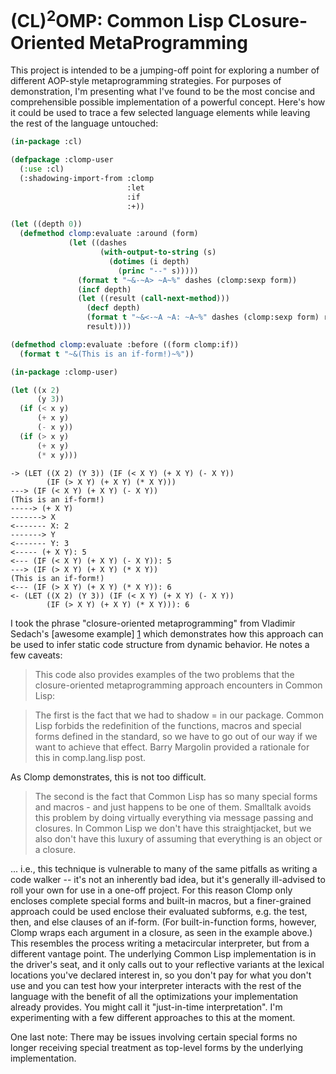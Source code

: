 (CL)<sup>2</sup>OMP: Common Lisp CLosure-Oriented MetaProgramming
=================================================================

This project is intended to be a jumping-off point for exploring a number of different AOP-style metaprogramming strategies. For purposes of demonstration, I'm presenting what I've found to be the most concise and comprehensible possible implementation of a powerful concept. Here's how it could be used to trace a few selected language elements while leaving the rest of the language untouched:

```lisp
(in-package :cl)

(defpackage :clomp-user
  (:use :cl)
  (:shadowing-import-from :clomp
                          :let
                          :if
                          :+))

(let ((depth 0))
  (defmethod clomp:evaluate :around (form)
             (let ((dashes
                    (with-output-to-string (s)
                      (dotimes (i depth)
                        (princ "--" s)))))
               (format t "~&-~A> ~A~%" dashes (clomp:sexp form))
               (incf depth)
               (let ((result (call-next-method)))
                 (decf depth)
                 (format t "~&<-~A ~A: ~A~%" dashes (clomp:sexp form) result)
                 result))))

(defmethod clomp:evaluate :before ((form clomp:if))
  (format t "~&(This is an if-form!)~%"))

(in-package :clomp-user)

(let ((x 2)
      (y 3))
  (if (< x y)
      (+ x y)
      (- x y))
  (if (> x y)
      (+ x y)
      (* x y)))
```

```
-> (LET ((X 2) (Y 3)) (IF (< X Y) (+ X Y) (- X Y))
        (IF (> X Y) (+ X Y) (* X Y)))
---> (IF (< X Y) (+ X Y) (- X Y))
(This is an if-form!)
-----> (+ X Y)
-------> X
<------- X: 2
-------> Y
<------- Y: 3
<----- (+ X Y): 5
<--- (IF (< X Y) (+ X Y) (- X Y)): 5
---> (IF (> X Y) (+ X Y) (* X Y))
(This is an if-form!)
<--- (IF (> X Y) (+ X Y) (* X Y)): 6
<- (LET ((X 2) (Y 3)) (IF (< X Y) (+ X Y) (- X Y))
        (IF (> X Y) (+ X Y) (* X Y))): 6
```

I took the phrase "closure-oriented metaprogramming" from Vladimir Sedach's [awesome example] [1] which demonstrates how this approach can be used to infer static code structure from dynamic behavior. He notes a few caveats:

> This code also provides examples of the two problems that the closure-oriented metaprogramming approach encounters in Common Lisp:

> The first is the fact that we had to shadow = in our package. Common Lisp forbids the redefinition of the functions, macros and special forms defined in the standard, so we have to go out of our way if we want to achieve that effect. Barry Margolin provided a rationale for this in comp.lang.lisp post.

As Clomp demonstrates, this is not too difficult.

> The second is the fact that Common Lisp has so many special forms and macros - and just happens to be one of them. Smalltalk avoids this problem by doing virtually everything via message passing and closures. In Common Lisp we don't have this straightjacket, but we also don't have this luxury of assuming that everything is an object or a closure.

... i.e., this technique is vulnerable to many of the same pitfalls as writing a code walker -- it's not an inherently bad idea, but it's generally ill-advised to roll your own for use in a one-off project. For this reason Clomp only encloses complete special forms and built-in macros, but a finer-grained approach could be used enclose their evaluated subforms, e.g. the test, then, and else clauses of an if-form. (For built-in-function forms, however, Clomp wraps each argument in a closure, as seen in the example above.) This resembles the process writing a metacircular interpreter, but from a different vantage point. The underlying Common Lisp implementation is in the driver's seat, and it only calls out to your reflective variants at the lexical locations you've declared interest in, so you don't pay for what you don't use and you can test how your interpreter interacts with the rest of the language with the benefit of all the optimizations your implementation already provides. You might call it "just-in-time interpretation". I'm experimenting with a few different approaches to this at the moment.

One last note: There may be issues involving certain special forms no longer receiving special treatment as top-level forms by the underlying implementation.

[1]:http://carcaddar.blogspot.com/2009/04/closure-oriented-metaprogramming-via.html
